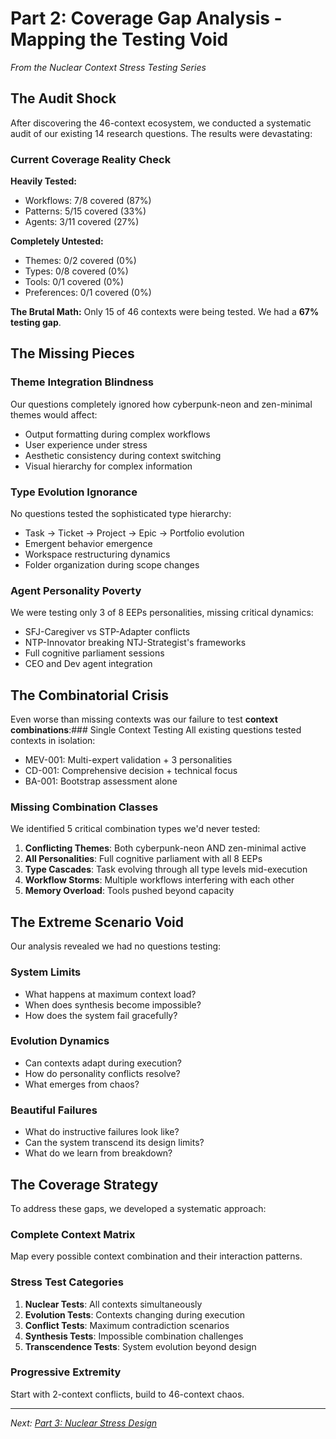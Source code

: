 # Part 2: Coverage Gap Analysis - Mapping the Testing Void

*From the Nuclear Context Stress Testing Series*

## The Audit Shock

After discovering the 46-context ecosystem, we conducted a systematic audit of our existing 14 research questions. The results were devastating:

### Current Coverage Reality Check

**Heavily Tested:**
- Workflows: 7/8 covered (87%)
- Patterns: 5/15 covered (33%)
- Agents: 3/11 covered (27%)

**Completely Untested:**
- Themes: 0/2 covered (0%)
- Types: 0/8 covered (0%) 
- Tools: 0/1 covered (0%)
- Preferences: 0/1 covered (0%)

**The Brutal Math:** Only 15 of 46 contexts were being tested. We had a **67% testing gap**.

## The Missing Pieces

### Theme Integration Blindness
Our questions completely ignored how cyberpunk-neon and zen-minimal themes would affect:
- Output formatting during complex workflows
- User experience under stress
- Aesthetic consistency during context switching
- Visual hierarchy for complex information

### Type Evolution Ignorance  
No questions tested the sophisticated type hierarchy:
- Task → Ticket → Project → Epic → Portfolio evolution
- Emergent behavior emergence
- Workspace restructuring dynamics
- Folder organization during scope changes

### Agent Personality Poverty
We were testing only 3 of 8 EEPs personalities, missing critical dynamics:
- SFJ-Caregiver vs STP-Adapter conflicts
- NTP-Innovator breaking NTJ-Strategist's frameworks
- Full cognitive parliament sessions
- CEO and Dev agent integration

## The Combinatorial Crisis

Even worse than missing contexts was our failure to test **context combinations**:### Single Context Testing
All existing questions tested contexts in isolation:
- MEV-001: Multi-expert validation + 3 personalities
- CD-001: Comprehensive decision + technical focus
- BA-001: Bootstrap assessment alone

### Missing Combination Classes
We identified 5 critical combination types we'd never tested:

1. **Conflicting Themes**: Both cyberpunk-neon AND zen-minimal active
2. **All Personalities**: Full cognitive parliament with all 8 EEPs
3. **Type Cascades**: Task evolving through all type levels mid-execution
4. **Workflow Storms**: Multiple workflows interfering with each other
5. **Memory Overload**: Tools pushed beyond capacity

## The Extreme Scenario Void

Our analysis revealed we had no questions testing:

### System Limits
- What happens at maximum context load?
- When does synthesis become impossible?
- How does the system fail gracefully?

### Evolution Dynamics  
- Can contexts adapt during execution?
- How do personality conflicts resolve?
- What emerges from chaos?

### Beautiful Failures
- What do instructive failures look like?
- Can the system transcend its design limits?
- What do we learn from breakdown?

## The Coverage Strategy

To address these gaps, we developed a systematic approach:

### Complete Context Matrix
Map every possible context combination and their interaction patterns.

### Stress Test Categories
1. **Nuclear Tests**: All contexts simultaneously
2. **Evolution Tests**: Contexts changing during execution  
3. **Conflict Tests**: Maximum contradiction scenarios
4. **Synthesis Tests**: Impossible combination challenges
5. **Transcendence Tests**: System evolution beyond design

### Progressive Extremity
Start with 2-context conflicts, build to 46-context chaos.

---

*Next: [Part 3: Nuclear Stress Design](./03-nuclear-stress-design.md)*